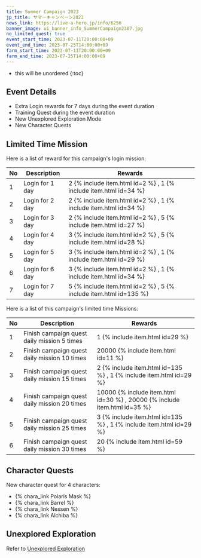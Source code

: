 ```yaml
---
title: Summer Campaign 2023
jp_title: サマーキャンペーン2023
news_link: https://live-a-hero.jp/info/6256
banner_image: ui_banner_info_SummerCampaign2307.jpg
no_limited_quest: true
event_start_time: 2023-07-11T20:00:00+09
event_end_time: 2023-07-25T14:00:00+09
farm_start_time: 2023-07-11T20:00:00+09
farm_end_time: 2023-07-25T14:00:00+09
---
```


* this will be unordered
{:toc}

## Event Details

- Extra Login rewards for 7 days during the event duration
- Training Quest during the event duration
- New Unexplored Exploration Mode
- New Character Quests

## Limited Time Mission

Here is a list of reward for this campaign's login mission:

| No  | Description      | Rewards      |
|----|-----------------------------------------------------------|----------------|
| 1  | Login for 1 day | 2 {% include item.html id=2 %} , 1 {% include item.html id=34 %}    |
| 2  | Login for 2 day | 2 {% include item.html id=2 %} , 1 {% include item.html id=34 %}    |
| 3  | Login for 3 day | 2 {% include item.html id=2 %} , 5 {% include item.html id=27 %}    |
| 4  | Login for 4 day | 3 {% include item.html id=2 %} , 5 {% include item.html id=28 %}    |
| 5  | Login for 5 day | 3 {% include item.html id=2 %} , 1 {% include item.html id=29 %}    |
| 6  | Login for 6 day | 3 {% include item.html id=2 %} , 1 {% include item.html id=34 %}    |
| 7  | Login for 7 day | 5 {% include item.html id=2 %} , 5 {% include item.html id=135 %}    |

Here is a list of this campaign's limited time Missions:

| No  | Description      | Rewards      |
|----|-----------------------------------------------------------|----------------|
| 1  | Finish campaign quest daily mission 5 times | 1 {% include item.html id=29 %}    |
| 2  | Finish campaign quest daily mission 10 times | 20000 {% include item.html id=11 %}    |
| 3  | Finish campaign quest daily mission 15 times | 2 {% include item.html id=135 %} , 1 {% include item.html id=29 %}   |
| 4  | Finish campaign quest daily mission 20 times | 10000 {% include item.html id=30 %} , 20000 {% include item.html id=35 %}    |
| 5  | Finish campaign quest daily mission 25 times | 3 {% include item.html id=135 %} , 1 {% include item.html id=29 %}   |
| 6  | Finish campaign quest daily mission 30 times | 20 {% include item.html id=59 %}    |

## Character Quests

New character quest for 4 characters:
- {% chara_link Polaris Mask %}
- {% chara_link Barrel %}
- {% chara_link Nessen %}
- {% chara_link Alchiba %}

## Unexplored Exploration

Refer to [Unexplored Exploration](/guide/unexplored.md/)
